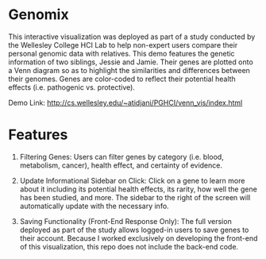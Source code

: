 # Genomix

This interactive visualization was deployed as part of a study conducted by the Wellesley College HCI Lab to help non-expert users compare their personal genomic data with relatives. This demo features the genetic information of two siblings, Jessie and Jamie. Their genes are plotted onto a Venn diagram so as to highlight the similarities and differences between their genomes. Genes are color-coded to reflect their potential health effects (i.e. pathogenic vs. protective).

Demo Link: http://cs.wellesley.edu/~atidjani/PGHCI/venn_vis/index.html

# Features
1) Filtering Genes:
   Users can filter genes by category (i.e. blood, metabolism, cancer), health effect, and certainty of evidence.

2) Update Informational Sidebar on Click:
   Click on a gene to learn more about it including its potential health effects, its rarity, how well the gene has been studied, and more.    The sidebar to the right of the screen will automatically update with the necessary info.

3) Saving Functionality (Front-End Response Only):
   The full version deployed as part of the study allows logged-in users to save genes to their account. Because I worked exclusively on      developing the front-end of this visualization, this repo does not include the back-end code.
